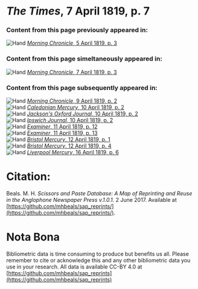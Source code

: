 # *The Times*, 7 April 1819, p. 7  
  
### Content from this page previously appeared in:  
![Hand](http://scissorsandpaste.net/wp-content/uploads/2017/06/smallhandpointer.png) [*Morning Chronicle*, 5 April 1819, p. 3](https://mhbeals.github.io/sap_html/Morning-Chronicle/Morning-Chronicle-5-April-1819-p-3)  
  
### Content from this page simeltaneously appeared in:  
![Hand](http://scissorsandpaste.net/wp-content/uploads/2017/06/smallhandpointer.png) [*Morning Chronicle*, 7 April 1819, p. 3](https://mhbeals.github.io/sap_html/Morning-Chronicle/Morning-Chronicle-7-April-1819-p-3)  
  
### Content from this page subsequently appeared in:  
![Hand](http://scissorsandpaste.net/wp-content/uploads/2017/06/smallhandpointer.png) [*Morning Chronicle*, 9 April 1819, p. 2](https://mhbeals.github.io/sap_html/Morning-Chronicle/Morning-Chronicle-9-April-1819-p-2)  
![Hand](http://scissorsandpaste.net/wp-content/uploads/2017/06/smallhandpointer.png) [*Caledonian Mercury*, 10 April 1819, p. 2](https://mhbeals.github.io/sap_html/Caledonian-Mercury/Caledonian-Mercury-10-April-1819-p-2)  
![Hand](http://scissorsandpaste.net/wp-content/uploads/2017/06/smallhandpointer.png) [*Jackson's Oxford Journal*, 10 April 1819, p. 2](https://mhbeals.github.io/sap_html/Jackson's-Oxford-Journal/Jackson's-Oxford-Journal-10-April-1819-p-2)  
![Hand](http://scissorsandpaste.net/wp-content/uploads/2017/06/smallhandpointer.png) [*Ipswich Journal*, 10 April 1819, p. 2](https://mhbeals.github.io/sap_html/Ipswich-Journal/Ipswich-Journal-10-April-1819-p-2)  
![Hand](http://scissorsandpaste.net/wp-content/uploads/2017/06/smallhandpointer.png) [*Examiner*, 11 April 1819, p. 12](https://mhbeals.github.io/sap_html/Examiner/Examiner-11-April-1819-p-12)  
![Hand](http://scissorsandpaste.net/wp-content/uploads/2017/06/smallhandpointer.png) [*Examiner*, 11 April 1819, p. 13](https://mhbeals.github.io/sap_html/Examiner/Examiner-11-April-1819-p-13)  
![Hand](http://scissorsandpaste.net/wp-content/uploads/2017/06/smallhandpointer.png) [*Bristol Mercury*, 12 April 1819, p. 1](https://mhbeals.github.io/sap_html/Bristol-Mercury/Bristol-Mercury-12-April-1819-p-1)  
![Hand](http://scissorsandpaste.net/wp-content/uploads/2017/06/smallhandpointer.png) [*Bristol Mercury*, 12 April 1819, p. 4](https://mhbeals.github.io/sap_html/Bristol-Mercury/Bristol-Mercury-12-April-1819-p-4)  
![Hand](http://scissorsandpaste.net/wp-content/uploads/2017/06/smallhandpointer.png) [*Liverpool Mercury*, 16 April 1819, p. 6](https://mhbeals.github.io/sap_html/Liverpool-Mercury/Liverpool-Mercury-16-April-1819-p-6)  


# Citation: 

Beals. M. H. *Scissors and Paste Database: A Map of Reprinting and Reuse in the Anglophone Newspaper Press v.1.0.1.* 2 June 2017. Available at [https://github.com/mhbeals/sap_reprints/](https://github.com/mhbeals/sap_reprints/). 

# Nota Bona

Bibliometric data is time consuming to produce but benefits us all. Please remember to cite or acknowledge this and any other bibliometric data you use in your research. All data is available CC-BY 4.0 at [https://github.com/mhbeals/sap_reprints](https://github.com/mhbeals/sap_reprints)